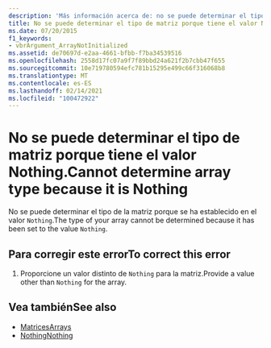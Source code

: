 ```yaml
---
description: 'Más información acerca de: no se puede determinar el tipo de matriz porque no es nada'
title: No se puede determinar el tipo de matriz porque tiene el valor Nothing.
ms.date: 07/20/2015
f1_keywords:
- vbrArgument_ArrayNotInitialized
ms.assetid: de70697d-e2aa-4661-bfbb-f7ba34539516
ms.openlocfilehash: 2558d17fc07a9f7f89bbd24a621f2b7cbb47f655
ms.sourcegitcommit: 10e719780594efc781b15295e499c66f316068b8
ms.translationtype: MT
ms.contentlocale: es-ES
ms.lasthandoff: 02/14/2021
ms.locfileid: "100472922"
---
```

# <a name="cannot-determine-array-type-because-it-is-nothing"></a><span data-ttu-id="a4bef-103">No se puede determinar el tipo de matriz porque tiene el valor Nothing.</span><span class="sxs-lookup"><span data-stu-id="a4bef-103">Cannot determine array type because it is Nothing</span></span>

<span data-ttu-id="a4bef-104">No se puede determinar el tipo de la matriz porque se ha establecido en el valor `Nothing`.</span><span class="sxs-lookup"><span data-stu-id="a4bef-104">The type of your array cannot be determined because it has been set to the value `Nothing`.</span></span>  
  
## <a name="to-correct-this-error"></a><span data-ttu-id="a4bef-105">Para corregir este error</span><span class="sxs-lookup"><span data-stu-id="a4bef-105">To correct this error</span></span>  
  
1. <span data-ttu-id="a4bef-106">Proporcione un valor distinto de `Nothing` para la matriz.</span><span class="sxs-lookup"><span data-stu-id="a4bef-106">Provide a value other than `Nothing` for the array.</span></span>  
  
## <a name="see-also"></a><span data-ttu-id="a4bef-107">Vea también</span><span class="sxs-lookup"><span data-stu-id="a4bef-107">See also</span></span>

- [<span data-ttu-id="a4bef-108">Matrices</span><span class="sxs-lookup"><span data-stu-id="a4bef-108">Arrays</span></span>](../programming-guide/language-features/arrays/index.md)
- [<span data-ttu-id="a4bef-109">Nothing</span><span class="sxs-lookup"><span data-stu-id="a4bef-109">Nothing</span></span>](../language-reference/nothing.md)
